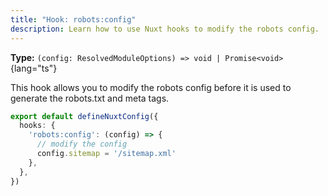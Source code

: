 ```yaml
---
title: "Hook: robots:config"
description: Learn how to use Nuxt hooks to modify the robots config.
---
```


**Type:** `(config: ResolvedModuleOptions) => void | Promise<void>`{lang="ts"}

This hook allows you to modify the robots config before it is used to generate the robots.txt and meta tags.

```ts
export default defineNuxtConfig({
  hooks: {
    'robots:config': (config) => {
      // modify the config
      config.sitemap = '/sitemap.xml'
    },
  },
})
```
